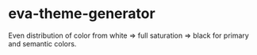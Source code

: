 # eva-theme-generator
Even distribution of color from white => full saturation => black for primary and semantic colors.
